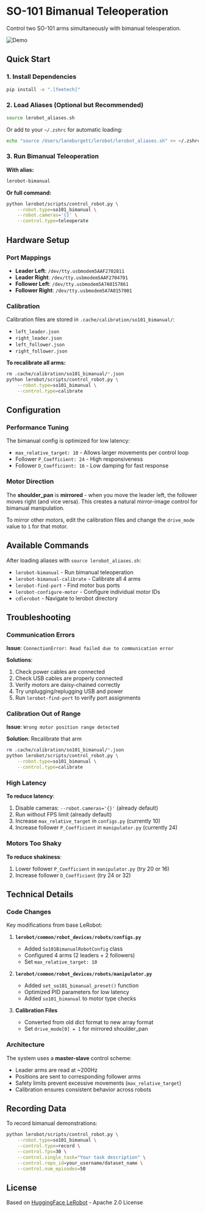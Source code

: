 # SO-101 Bimanual Teleoperation

Control two SO-101 arms simultaneously with bimanual teleoperation.

![Demo](demo.gif)

## Quick Start

### 1. Install Dependencies

```bash
pip install -e ".[feetech]"
```

### 2. Load Aliases (Optional but Recommended)

```bash
source lerobot_aliases.sh
```

Or add to your `~/.zshrc` for automatic loading:
```bash
echo "source /Users/laneburgett/lerobot/lerobot_aliases.sh" >> ~/.zshrc
```

### 3. Run Bimanual Teleoperation

**With alias:**
```bash
lerobot-bimanual
```

**Or full command:**
```bash
python lerobot/scripts/control_robot.py \
    --robot.type=so101_bimanual \
    --robot.cameras='{}' \
    --control.type=teleoperate
```

## Hardware Setup

### Port Mappings

- **Leader Left**: `/dev/tty.usbmodem5AAF2702811`
- **Leader Right**: `/dev/tty.usbmodem5AAF2704701`
- **Follower Left**: `/dev/tty.usbmodem5A7A0157861`
- **Follower Right**: `/dev/tty.usbmodem5A7A0157001`

### Calibration

Calibration files are stored in `.cache/calibration/so101_bimanual/`:
- `left_leader.json`
- `right_leader.json`
- `left_follower.json`
- `right_follower.json`

**To recalibrate all arms:**
```bash
rm .cache/calibration/so101_bimanual/*.json
python lerobot/scripts/control_robot.py \
    --robot.type=so101_bimanual \
    --control.type=calibrate
```

## Configuration

### Performance Tuning

The bimanual config is optimized for low latency:
- `max_relative_target: 10` - Allows larger movements per control loop
- Follower `P_Coefficient: 24` - High responsiveness
- Follower `D_Coefficient: 16` - Low damping for fast response

### Motor Direction

The **shoulder_pan** is **mirrored** - when you move the leader left, the follower moves right (and vice versa). This creates a natural mirror-image control for bimanual manipulation.

To mirror other motors, edit the calibration files and change the `drive_mode` value to `1` for that motor.

## Available Commands

After loading aliases with `source lerobot_aliases.sh`:

- `lerobot-bimanual` - Run bimanual teleoperation
- `lerobot-bimanual-calibrate` - Calibrate all 4 arms
- `lerobot-find-port` - Find motor bus ports
- `lerobot-configure-motor` - Configure individual motor IDs
- `cdlerobot` - Navigate to lerobot directory

## Troubleshooting

### Communication Errors

**Issue**: `ConnectionError: Read failed due to communication error`

**Solutions**:
1. Check power cables are connected
2. Check USB cables are properly connected
3. Verify motors are daisy-chained correctly
4. Try unplugging/replugging USB and power
5. Run `lerobot-find-port` to verify port assignments

### Calibration Out of Range

**Issue**: `Wrong motor position range detected`

**Solution**: Recalibrate that arm
```bash
rm .cache/calibration/so101_bimanual/*.json
python lerobot/scripts/control_robot.py \
    --robot.type=so101_bimanual \
    --control.type=calibrate
```

### High Latency

**To reduce latency**:
1. Disable cameras: `--robot.cameras='{}'` (already default)
2. Run without FPS limit (already default)
3. Increase `max_relative_target` in `configs.py` (currently 10)
4. Increase follower `P_Coefficient` in `manipulator.py` (currently 24)

### Motors Too Shaky

**To reduce shakiness**:
1. Lower follower `P_Coefficient` in `manipulator.py` (try 20 or 16)
2. Increase follower `D_Coefficient` (try 24 or 32)

## Technical Details

### Code Changes

Key modifications from base LeRobot:

1. **`lerobot/common/robot_devices/robots/configs.py`**
   - Added `So101BimanualRobotConfig` class
   - Configured 4 arms (2 leaders + 2 followers)
   - Set `max_relative_target: 10`

2. **`lerobot/common/robot_devices/robots/manipulator.py`**
   - Added `set_so101_bimanual_preset()` function
   - Optimized PID parameters for low latency
   - Added `so101_bimanual` to motor type checks

3. **Calibration Files**
   - Converted from old dict format to new array format
   - Set `drive_mode[0] = 1` for mirrored shoulder_pan

### Architecture

The system uses a **master-slave** control scheme:
- Leader arms are read at ~200Hz
- Positions are sent to corresponding follower arms
- Safety limits prevent excessive movements (`max_relative_target`)
- Calibration ensures consistent behavior across robots

## Recording Data

To record bimanual demonstrations:

```bash
python lerobot/scripts/control_robot.py \
    --robot.type=so101_bimanual \
    --control.type=record \
    --control.fps=30 \
    --control.single_task="Your task description" \
    --control.repo_id=your_username/dataset_name \
    --control.num_episodes=50
```

## License

Based on [HuggingFace LeRobot](https://github.com/huggingface/lerobot) - Apache 2.0 License

